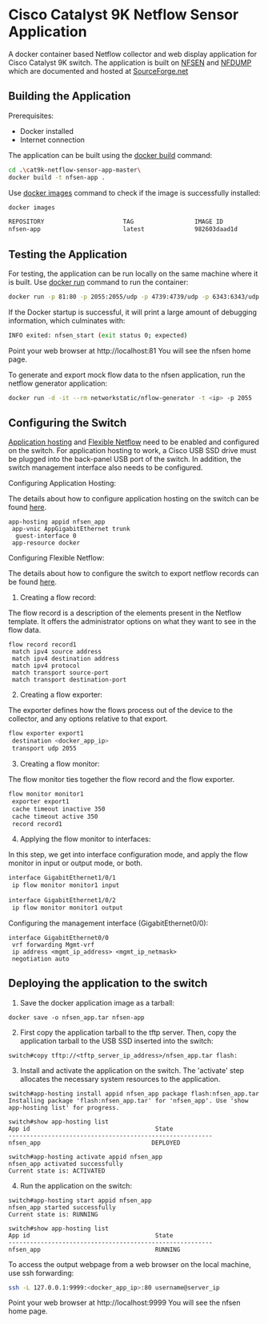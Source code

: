 # Cisco Catalyst 9K Netflow Sensor Application
A docker container based Netflow collector and web display application for Cisco Catalyst 9K switch. The application is built on [NFSEN](http://nfsen.sourceforge.net/) and [NFDUMP](http://nfdump.sourceforge.net/) which are documented and hosted at [SourceForge.net](https://sourceforge.net/)

## Building the Application
Prerequisites:
* Docker installed
* Internet connection

The application can be built using the [docker build](https://docs.docker.com/engine/reference/commandline/build/) command:

```bash
cd .\cat9k-netflow-sensor-app-master\
docker build -t nfsen-app .
```

Use [docker images](https://docs.docker.com/engine/reference/commandline/images/) command to check if the image is successfully installed:

```bash
docker images

REPOSITORY                      TAG                 IMAGE ID            CREATED             SIZE
nfsen-app                       latest              982603daad1d        50 seconds ago      590MB
```

## Testing the Application
For testing, the application can be run locally on the same machine where it is built. Use [docker run](https://docs.docker.com/engine/reference/commandline/run/) command to run the container:

```bash
docker run -p 81:80 -p 2055:2055/udp -p 4739:4739/udp -p 6343:6343/udp -p 9996:9996/udp  -i -t --name nfsen_app_run nfsen-app
```

If the Docker startup is successful, it will print a large amount of debugging information, which culminates with:

```bash
INFO exited: nfsen_start (exit status 0; expected)
```

Point your web browser at http://localhost:81 You will see the nfsen home page.

To generate and export mock flow data to the nfsen application, run the netflow generator application:

```bash
docker run -d -it --rm networkstatic/nflow-generator -t <ip> -p 2055
```

## Configuring the Switch
[Application hosting](https://wiki.cisco.com/display/C3A/KR+Port+Trunk+and+VLAN+Support#KRPortTrunkandVLANSupport-2.3App-hosting) and [Flexible Netflow](https://www.cisco.com/c/en/us/td/docs/switches/lan/catalyst9300/software/release/16-5/configuration_guide/nmgmt/b_165_nmgmt_9300_cg/b_165_nmgmt_9300_cg_chapter_01000.html) need to be enabled and configured on the switch. For application hosting to work, a Cisco USB SSD drive must be plugged into the back-panel USB port of the switch. In addition, the switch management interface also needs to be configured.

Configuring Application Hosting:

The details about how to configure application hosting on the switch can be found [here](https://wiki.cisco.com/display/C3A/KR+Port+Trunk+and+VLAN+Support#KRPortTrunkandVLANSupport-2.3App-hosting).

```
app-hosting appid nfsen_app
 app-vnic AppGigabitEthernet trunk
  guest-interface 0
 app-resource docker
```

Configuring Flexible Netflow:

The details about how to configure the switch to export netflow records can be found [here](https://www.cisco.com/c/en/us/td/docs/switches/lan/catalyst9300/software/release/16-5/configuration_guide/nmgmt/b_165_nmgmt_9300_cg/b_165_nmgmt_9300_cg_chapter_01000.html).

1. Creating a flow record:

The flow record is a description of the elements present in the Netflow template. It offers the administrator options on what they want to see in the flow data.

```
flow record record1
 match ipv4 source address
 match ipv4 destination address
 match ipv4 protocol
 match transport source-port
 match transport destination-port
```

2. Creating a flow exporter:
 
The exporter defines how the flows process out of the device to the collector, and any options relative to that export. 

 ```bash
flow exporter export1
  destination <docker_app_ip>
  transport udp 2055
```

3. Creating a flow monitor:

The flow monitor ties together the flow record and the flow exporter. 

 ```bash
flow monitor monitor1
  exporter export1
  cache timeout inactive 350
  cache timeout active 350
  record record1
```

4. Applying the flow monitor to interfaces:

In this step, we get into interface configuration mode, and apply the flow monitor in input or output mode, or both.

```bash
interface GigabitEthernet1/0/1
 ip flow monitor monitor1 input
 
interface GigabitEthernet1/0/2
 ip flow monitor monitor1 output
```

Configuring the management interface (GigabitEthernet0/0):

```
interface GigabitEthernet0/0
 vrf forwarding Mgmt-vrf
 ip address <mgmt_ip_address> <mgmt_ip_netmask>
 negotiation auto
```

## Deploying the application to the switch

1. Save the docker application image as a tarball:

```
docker save -o nfsen_app.tar nfsen-app
```

2. First copy the application tarball to the tftp server. Then, copy the application tarball to the USB SSD inserted into the switch:

```
switch#copy tftp://<tftp_server_ip_address>/nfsen_app.tar flash:
```

3. Install and activate the application on the switch. The 'activate' step allocates the necessary system resources to the application.

```
switch#app-hosting install appid nfsen_app package flash:nfsen_app.tar
Installing package 'flash:nfsen_app.tar' for 'nfsen_app'. Use 'show app-hosting list' for progress.

switch#show app-hosting list                                                      
App id                                   State
---------------------------------------------------------
nfsen_app                               DEPLOYED

switch#app-hosting activate appid nfsen_app
nfsen_app activated successfully
Current state is: ACTIVATED
```

4. Run the application on the switch:

```
switch#app-hosting start appid nfsen_app
nfsen_app started successfully
Current state is: RUNNING

switch#show app-hosting list                    
App id                                   State
---------------------------------------------------------
nfsen_app                                RUNNING
```

To access the output webpage from a web browser on the local machine, use ssh forwarding:

```bash
ssh -L 127.0.0.1:9999:<docker_app_ip>:80 username@server_ip
```
Point your web browser at http://localhost:9999 You will see the nfsen home page.


